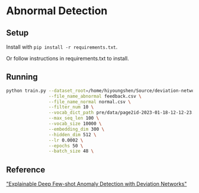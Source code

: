 # Abnormal Detection

## Setup 

Install with `pip install -r requirements.txt`.

Or follow instructions in requirements.txt to install.

## Running

```bash
python train.py --dataset_root=/home/hiyoungshen/Source/deviation-network-fliggy/data/datasets/ \
                --file_name_abnormal feedback.csv \
                --file_name_normal normal.csv \
                --filter_num 10 \
                --vocab_dict_path pre/data/page2id-2023-01-18-12-12-23.json \
                --max_seq_len 100 \
                --vocab_size 10000 \
                --embedding_dim 300 \
                --hidden_dim 512 \
                --lr 0.0002 \
                --epochs 50 \
                --batch_size 48 \
```


## Reference

["Explainable Deep Few-shot Anomaly Detection with Deviation Networks"](https://arxiv.org/abs/2108.00462)